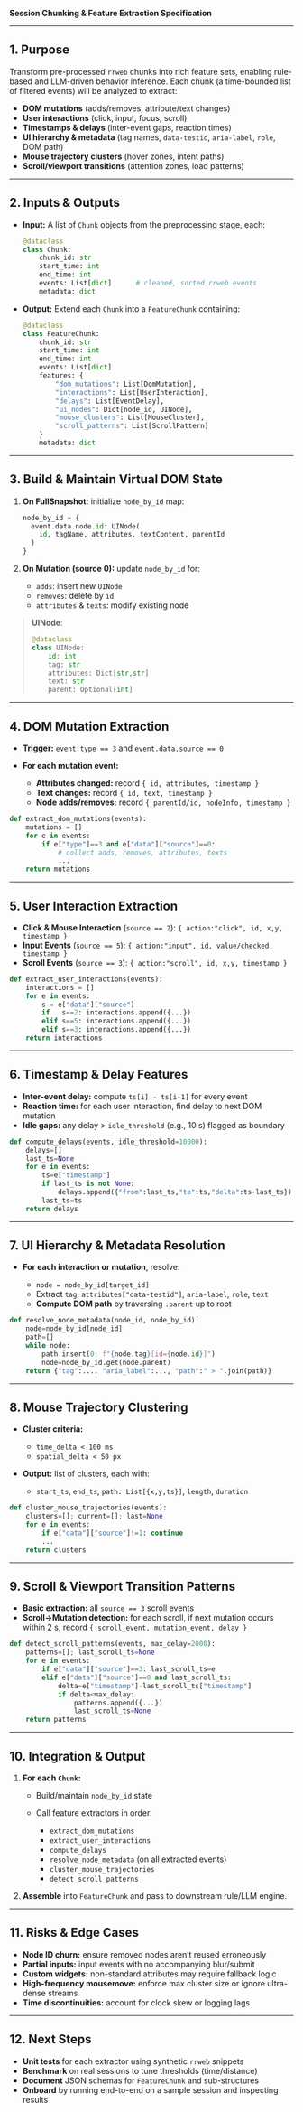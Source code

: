 **Session Chunking & Feature Extraction Specification**

---

## 1. Purpose

Transform pre-processed `rrweb` chunks into rich feature sets, enabling rule-based and LLM-driven behavior inference. Each chunk (a time-bounded list of filtered events) will be analyzed to extract:

* **DOM mutations** (adds/removes, attribute/text changes)
* **User interactions** (click, input, focus, scroll)
* **Timestamps & delays** (inter-event gaps, reaction times)
* **UI hierarchy & metadata** (tag names, `data-testid`, `aria-label`, `role`, DOM path)
* **Mouse trajectory clusters** (hover zones, intent paths)
* **Scroll/viewport transitions** (attention zones, load patterns)

---

## 2. Inputs & Outputs

* **Input:**
  A list of `Chunk` objects from the preprocessing stage, each:

  ```python
  @dataclass
  class Chunk:
      chunk_id: str
      start_time: int
      end_time: int
      events: List[dict]      # cleaned, sorted rrweb events
      metadata: dict
  ```
* **Output:**
  Extend each `Chunk` into a `FeatureChunk` containing:

  ```python
  @dataclass
  class FeatureChunk:
      chunk_id: str
      start_time: int
      end_time: int
      events: List[dict]
      features: {
          "dom_mutations": List[DomMutation],
          "interactions": List[UserInteraction],
          "delays": List[EventDelay],
          "ui_nodes": Dict[node_id, UINode],
          "mouse_clusters": List[MouseCluster],
          "scroll_patterns": List[ScrollPattern]
      }
      metadata: dict
  ```

---

## 3. Build & Maintain Virtual DOM State

1. **On FullSnapshot:** initialize `node_by_id` map:

   ```python
   node_by_id = {
     event.data.node.id: UINode(
       id, tagName, attributes, textContent, parentId
     )
   }
   ```
2. **On Mutation (source 0):** update `node_by_id` for:

   * `adds`: insert new `UINode`
   * `removes`: delete by `id`
   * `attributes` & `texts`: modify existing node

> **UINode**:
>
> ```python
> @dataclass
> class UINode:
>     id: int
>     tag: str
>     attributes: Dict[str,str]
>     text: str
>     parent: Optional[int]
> ```

---

## 4. DOM Mutation Extraction

* **Trigger:** `event.type == 3` and `event.data.source == 0`
* **For each mutation event:**

  * **Attributes changed:** record `{ id, attributes, timestamp }`
  * **Text changes:** record `{ id, text, timestamp }`
  * **Node adds/removes:** record `{ parentId/id, nodeInfo, timestamp }`

```python
def extract_dom_mutations(events):
    mutations = []
    for e in events:
        if e["type"]==3 and e["data"]["source"]==0:
            # collect adds, removes, attributes, texts
            ...
    return mutations
```

---

## 5. User Interaction Extraction

* **Click & Mouse Interaction** (`source == 2`): `{ action:"click", id, x,y, timestamp }`
* **Input Events** (`source == 5`): `{ action:"input", id, value/checked, timestamp }`
* **Scroll Events** (`source == 3`): `{ action:"scroll", id, x,y, timestamp }`

```python
def extract_user_interactions(events):
    interactions = []
    for e in events:
        s = e["data"]["source"]
        if   s==2: interactions.append({...})
        elif s==5: interactions.append({...})
        elif s==3: interactions.append({...})
    return interactions
```

---

## 6. Timestamp & Delay Features

* **Inter-event delay:** compute `ts[i] - ts[i-1]` for every event
* **Reaction time:** for each user interaction, find delay to next DOM mutation
* **Idle gaps:** any delay > `idle_threshold` (e.g., 10 s) flagged as boundary

```python
def compute_delays(events, idle_threshold=10000):
    delays=[]
    last_ts=None
    for e in events:
        ts=e["timestamp"]
        if last_ts is not None:
            delays.append({"from":last_ts,"to":ts,"delta":ts-last_ts})
        last_ts=ts
    return delays
```

---

## 7. UI Hierarchy & Metadata Resolution

* **For each interaction or mutation**, resolve:

  * `node = node_by_id[target_id]`
  * Extract `tag`, `attributes["data-testid"]`, `aria-label`, `role`, `text`
  * **Compute DOM path** by traversing `.parent` up to root

```python
def resolve_node_metadata(node_id, node_by_id):
    node=node_by_id[node_id]
    path=[]
    while node:
        path.insert(0, f"{node.tag}[id={node.id}]")
        node=node_by_id.get(node.parent)
    return {"tag":..., "aria_label":..., "path":" > ".join(path)}
```

---

## 8. Mouse Trajectory Clustering

* **Cluster criteria:**

  * `time_delta < 100 ms`
  * `spatial_delta < 50 px`
* **Output:** list of clusters, each with:

  * `start_ts`, `end_ts`, `path: List[{x,y,ts}]`, `length`, `duration`

```python
def cluster_mouse_trajectories(events):
    clusters=[]; current=[]; last=None
    for e in events:
        if e["data"]["source"]!=1: continue
        ...
    return clusters
```

---

## 9. Scroll & Viewport Transition Patterns

* **Basic extraction:** all `source == 3` scroll events
* **Scroll→Mutation detection:** for each scroll, if next mutation occurs within 2 s, record `{ scroll_event, mutation_event, delay }`

```python
def detect_scroll_patterns(events, max_delay=2000):
    patterns=[]; last_scroll_ts=None
    for e in events:
        if e["data"]["source"]==3: last_scroll_ts=e
        elif e["data"]["source"]==0 and last_scroll_ts:
            delta=e["timestamp"]-last_scroll_ts["timestamp"]
            if delta<max_delay:
                patterns.append({...})
                last_scroll_ts=None
    return patterns
```

---

## 10. Integration & Output

1. **For each `Chunk`:**

   * Build/maintain `node_by_id` state
   * Call feature extractors in order:

     * `extract_dom_mutations`
     * `extract_user_interactions`
     * `compute_delays`
     * `resolve_node_metadata` (on all extracted events)
     * `cluster_mouse_trajectories`
     * `detect_scroll_patterns`
2. **Assemble** into `FeatureChunk` and pass to downstream rule/LLM engine.

---

## 11. Risks & Edge Cases

* **Node ID churn:** ensure removed nodes aren’t reused erroneously
* **Partial inputs:** input events with no accompanying blur/submit
* **Custom widgets:** non-standard attributes may require fallback logic
* **High-frequency mousemove:** enforce max cluster size or ignore ultra-dense streams
* **Time discontinuities:** account for clock skew or logging lags

---

## 12. Next Steps

* **Unit tests** for each extractor using synthetic `rrweb` snippets
* **Benchmark** on real sessions to tune thresholds (time/distance)
* **Document** JSON schemas for `FeatureChunk` and sub-structures
* **Onboard** by running end-to-end on a sample session and inspecting results
